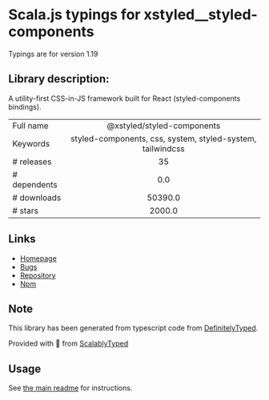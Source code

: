 
# Scala.js typings for xstyled__styled-components

Typings are for version 1.19

## Library description:
A utility-first CSS-in-JS framework built for React (styled-components bindings).

|                    |                 |
| ------------------ | :-------------: |
| Full name          | @xstyled/styled-components |
| Keywords           | styled-components, css, system, styled-system, tailwindcss |
| # releases         | 35 |
| # dependents       | 0.0 |
| # downloads        | 50390.0 |
| # stars            | 2000.0 |

## Links
- [Homepage](https://xstyled.dev)
- [Bugs](https://github.com/gregberge/xstyled/issues)
- [Repository](https://github.com/gregberge/xstyled/tree/master)
- [Npm](https://www.npmjs.com/package/%40xstyled%2Fstyled-components)
    


## Note
This library has been generated from typescript code from [DefinitelyTyped](https://definitelytyped.org).

Provided with :purple_heart: from [ScalablyTyped](https://github.com/oyvindberg/ScalablyTyped)

## Usage
See [the main readme](../../readme.md) for instructions.


